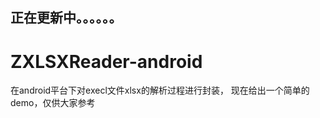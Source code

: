 正在更新中。。。。。。
-------------------------
# ZXLSXReader-android 
在android平台下对execl文件xlsx的解析过程进行封装，
现在给出一个简单的demo，仅供大家参考
